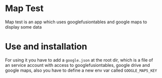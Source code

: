 Map Test
========

Map test is an app which uses googlefusiontables and google maps to display some data

Use and installation
====================

For using it you have to add a `google.json` at the root dir, which is a file of an service account with access to googlefusiontables, google drive and google maps, also you have to define a new env var called `GOOGLE_MAPS_KEY`
